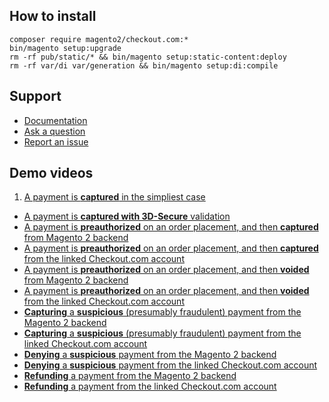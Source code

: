 ## How to install
```
composer require magento2/checkout.com:*
bin/magento setup:upgrade
rm -rf pub/static/* && bin/magento setup:static-content:deploy
rm -rf var/di var/generation && bin/magento setup:di:compile
```

## Support
- [Documentation](https://mage2.pro/c/extensions/checkout-com)
- [Ask a question](https://mage2.pro/c/extensions/checkout-com)
- [Report an issue](https://github.com/CKOTech/checkout-magento2-plugin/issues/new)

## Demo videos

1. [A payment is **captured**  in the simpliest case](https://www.youtube.com/watch?v=63dyHw_u4wI)
- [A payment is **captured with 3D-Secure** validation](https://www.youtube.com/watch?v=P0NFkaXuXtU)
- [A payment is **preauthorized** on an order placement, and then **captured** from Magento 2 backend](https://www.youtube.com/watch?v=iUC7CMhyHiM)
- [A payment is **preauthorized** on an order placement, and then **captured** from the linked Checkout.com account](https://www.youtube.com/watch?v=13mH3zIx86A)
- [A payment is **preauthorized** on an order placement, and then **voided** from Magento 2 backend](https://www.youtube.com/watch?v=rADpHE8XyY0)
- [A payment is **preauthorized** on an order placement, and then **voided** from the linked Checkout.com account](https://www.youtube.com/watch?v=QArgVj4g-Sc)
- [**Capturing** a **suspicious** (presumably fraudulent) payment from the Magento 2 backend](https://www.youtube.com/watch?v=t1NDr3eoS4g)
- [**Capturing** a **suspicious** (presumably fraudulent) payment from the linked Checkout.com account](https://www.youtube.com/watch?v=tfAvP19_6WM)
- [**Denying** a **suspicious** payment from the Magento 2 backend](https://www.youtube.com/watch?v=7odT-fqby8o)
- [**Denying** a **suspicious** payment from the linked Checkout.com account](https://www.youtube.com/watch?v=nwWiJ_8kjFM)
- [**Refunding** a payment from the Magento 2 backend](https://www.youtube.com/watch?v=JmDB2_cXx1U)
- [**Refunding** a payment from the linked Checkout.com account](https://www.youtube.com/watch?v=nqDdcC2D3GU)

